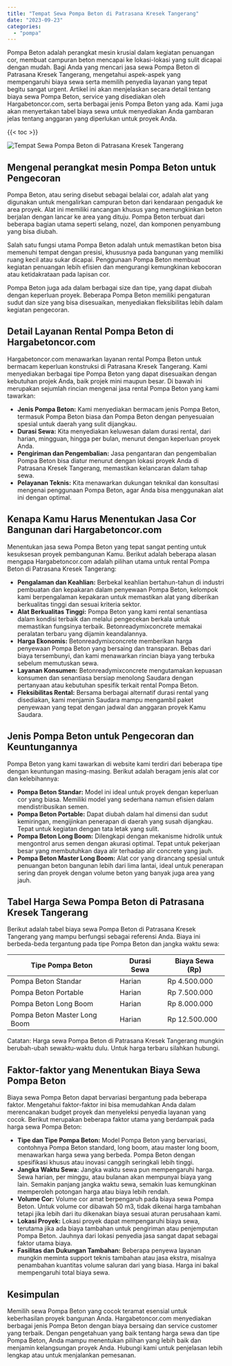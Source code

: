```yaml
---
title: "Tempat Sewa Pompa Beton di Patrasana Kresek Tangerang"
date: "2023-09-23"
categories: 
  - "pompa"
---
```




Pompa Beton adalah perangkat mesin krusial dalam kegiatan penuangan cor, membuat campuran beton mencapai ke lokasi-lokasi yang sulit dicapai dengan mudah. Bagi Anda yang mencari jasa sewa Pompa Beton di Patrasana Kresek Tangerang, mengetahui aspek-aspek yang mempengaruhi biaya sewa serta memilih penyedia layanan yang tepat begitu sangat urgent. Artikel ini akan menjelaskan secara detail tentang biaya sewa Pompa Beton, service yang disediakan oleh Hargabetoncor.com, serta berbagai jenis Pompa Beton yang ada. Kami juga akan menyertakan tabel biaya sewa untuk menyediakan Anda gambaran jelas tentang anggaran yang diperlukan untuk proyek Anda.

{{< toc >}}

![Tempat Sewa Pompa Beton di Patrasana Kresek Tangerang](https://hargareadymixid.github.io/pompa/concrete-pump%20(6).png)

## Mengenal perangkat mesin Pompa Beton untuk Pengecoran

Pompa Beton, atau sering disebut sebagai belalai cor, adalah alat yang digunakan untuk mengalirkan campuran beton dari kendaraan pengaduk ke area proyek. Alat ini memiliki rancangan khusus yang memungkinkan beton berjalan dengan lancar ke area yang dituju. Pompa Beton terbuat dari beberapa bagian utama seperti selang, nozel, dan komponen penyambung yang bisa diubah.

Salah satu fungsi utama Pompa Beton adalah untuk memastikan beton bisa memenuhi tempat dengan presisi, khususnya pada bangunan yang memiliki ruang kecil atau sukar dicapai. Penggunaan Pompa Beton membuat kegiatan penuangan lebih efisien dan mengurangi kemungkinan kebocoran atau ketidakrataan pada lapisan cor.

Pompa Beton juga ada dalam berbagai size dan tipe, yang dapat diubah dengan keperluan proyek. Beberapa Pompa Beton memiliki pengaturan sudut dan size yang bisa disesuaikan, menyediakan fleksibilitas lebih dalam kegiatan pengecoran.

## Detail Layanan Rental Pompa Beton di Hargabetoncor.com

Hargabetoncor.com menawarkan layanan rental Pompa Beton untuk bermacam keperluan konstruksi di Patrasana Kresek Tangerang. Kami menyediakan berbagai tipe Pompa Beton yang dapat disesuaikan dengan kebutuhan projek Anda, baik projek mini maupun besar. Di bawah ini merupakan sejumlah rincian mengenai jasa rental Pompa Beton yang kami tawarkan:

- **Jenis Pompa Beton:** Kami menyediakan bermacam jenis Pompa Beton, termasuk Pompa Beton biasa dan Pompa Beton dengan penyesuaian spesial untuk daerah yang sulit dijangkau.
- **Durasi Sewa:** Kita menyediakan keluwesan dalam durasi rental, dari harian, mingguan, hingga per bulan, menurut dengan keperluan proyek Anda.
- **Pengiriman dan Pengembalian:** Jasa pengantaran dan pengembalian Pompa Beton bisa diatur menurut dengan lokasi proyek Anda di Patrasana Kresek Tangerang, memastikan kelancaran dalam tahap sewa.
- **Pelayanan Teknis:** Kita menawarkan dukungan teknikal dan konsultasi mengenai penggunaan Pompa Beton, agar Anda bisa menggunakan alat ini dengan optimal.

## Kenapa Kamu Harus Menentukan Jasa Cor Bangunan dari Hargabetoncor.com

Menentukan jasa sewa Pompa Beton yang tepat sangat penting untuk kesuksesan proyek pembangunan Kamu. Berikut adalah beberapa alasan mengapa Hargabetoncor.com adalah pilihan utama untuk rental Pompa Beton di Patrasana Kresek Tangerang:

- **Pengalaman dan Keahlian:** Berbekal keahlian bertahun-tahun di industri pembuatan dan kepakaran dalam penyewaan Pompa Beton, kelompok kami berpengalaman kepakaran untuk memastikan alat yang diberikan berkualitas tinggi dan sesuai kriteria sektor.
- **Alat Berkualitas Tinggi:** Pompa Beton yang kami rental senantiasa dalam kondisi terbaik dan melalui pengecekan berkala untuk memastikan fungsinya terbaik. Betonreadymixconcrete memakai peralatan terbaru yang dijamin keandalannya.
- **Harga Ekonomis:** Betonreadymixconcrete memberikan harga penyewaan Pompa Beton yang bersaing dan transparan. Bebas dari biaya tersembunyi, dan kami menawarkan rincian biaya yang terbuka sebelum memutuskan sewa.
- **Layanan Konsumen:** Betonreadymixconcrete mengutamakan kepuasan konsumen dan senantiasa bersiap menolong Saudara dengan pertanyaan atau kebutuhan spesifik terkait rental Pompa Beton.
- **Fleksibilitas Rental:** Bersama berbagai alternatif durasi rental yang disediakan, kami menjamin Saudara mampu mengambil paket penyewaan yang tepat dengan jadwal dan anggaran proyek Kamu Saudara.

## Jenis Pompa Beton untuk Pengecoran dan Keuntungannya

Pompa Beton yang kami tawarkan di website kami terdiri dari beberapa tipe dengan keuntungan masing-masing. Berikut adalah beragam jenis alat cor dan kelebihannya:

- **Pompa Beton Standar:** Model ini ideal untuk proyek dengan keperluan cor yang biasa. Memiliki model yang sederhana namun efisien dalam mendistribusikan semen.
- **Pompa Beton Portable:** Dapat diubah dalam hal dimensi dan sudut kemiringan, mengijinkan penerapan di daerah yang susah dijangkau. Tepat untuk kegiatan dengan tata letak yang sulit.
- **Pompa Beton Long Boom:** Dilengkapi dengan mekanisme hidrolik untuk mengontrol arus semen dengan akurasi optimal. Tepat untuk pekerjaan besar yang membutuhkan daya alir terhadap alir concrete yang jauh.
- **Pompa Beton Master Long Boom:** Alat cor yang dirancang spesial untuk penuangan beton bangunan lebih dari lima lantai, ideal untuk penerapan sering dan proyek dengan volume beton yang banyak juga area yang jauh.

## Tabel Harga Sewa Pompa Beton di Patrasana Kresek Tangerang

Berikut adalah tabel biaya sewa Pompa Beton di Patrasana Kresek Tangerang yang mampu berfungsi sebagai referensi Anda. Biaya ini berbeda-beda tergantung pada tipe Pompa Beton dan jangka waktu sewa:

| Tipe Pompa Beton | Durasi Sewa | Biaya Sewa (Rp) |
| --- | --- | --- |
| Pompa Beton Standar | Harian | Rp 4.500.000 |
| Pompa Beton Portable | Harian | Rp 7.500.000 |
| Pompa Beton Long Boom | Harian | Rp 8.000.000 |
| Pompa Beton Master Long Boom | Harian | Rp 12.500.000 |

Catatan: Harga sewa Pompa Beton di Patrasana Kresek Tangerang mungkin berubah-ubah sewaktu-waktu dulu. Untuk harga terbaru silahkan hubungi.

## Faktor-faktor yang Menentukan Biaya Sewa Pompa Beton

Biaya sewa Pompa Beton dapat bervariasi bergantung pada beberapa faktor. Mengetahui faktor-faktor ini bisa memudahkan Anda dalam merencanakan budget proyek dan menyeleksi penyedia layanan yang cocok. Berikut merupakan beberapa faktor utama yang berdampak pada harga sewa Pompa Beton:

- **Tipe dan Tipe Pompa Beton:** Model Pompa Beton yang bervariasi, contohnya Pompa Beton standard, long boom, atau master long boom, menawarkan harga sewa yang berbeda. Pompa Beton dengan spesifikasi khusus atau inovasi canggih seringkali lebih tinggi.
- **Jangka Waktu Sewa:** Jangka waktu sewa pun mempengaruhi harga. Sewa harian, per minggu, atau bulanan akan mempunyai biaya yang lain. Semakin panjang jangka waktu sewa, semakin luas kemungkinan memperoleh potongan harga atau biaya lebih rendah.
- **Volume Cor:** Volume cor amat berpengaruh pada biaya sewa Pompa Beton. Untuk volume cor dibawah 50 m3, tidak dikenai harga tambahan tetapi jika lebih dari itu dikenakan biaya sesuai aturan perusahaan kami.
- **Lokasi Proyek:** Lokasi proyek dapat mempengaruhi biaya sewa, terutama jika ada biaya tambahan untuk pengiriman atau penjemputan Pompa Beton. Jauhnya dari lokasi penyedia jasa sangat dapat sebagai faktor utama biaya.
- **Fasilitas dan Dukungan Tambahan:** Beberapa penyewa layanan mungkin meminta support teknis tambahan atau jasa ekstra, misalnya penambahan kuantitas volume saluran dari yang biasa. Harga ini bakal mempengaruhi total biaya sewa.

## Kesimpulan

Memilih sewa Pompa Beton yang cocok teramat esensial untuk keberhasilan proyek bangunan Anda. Hargabetoncor.com menyediakan berbagai jenis Pompa Beton dengan biaya bersaing dan service customer yang terbaik. Dengan pengetahuan yang baik tentang harga sewa dan tipe Pompa Beton, Anda mampu menentukan pilihan yang lebih baik dan menjamin kelangsungan proyek Anda. Hubungi kami untuk penjelasan lebih lengkap atau untuk menjalankan pemesanan.
